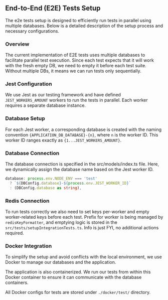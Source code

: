 ## End-to-End (E2E) Tests Setup

The e2e tests setup is designed to efficiently run tests in parallel using multiple databases. Below is a detailed description of the setup process and necessary configurations.

### Overview

The current implementation of E2E tests uses multiple databases to facilitate parallel test execution. Since each test expects that it will work with the fresh empty DB, we need to empty it before each test suite. Without multiple DBs, it means we can run tests only sequentially.

### Jest Configuration

We use Jest as our testing framework and have defined `JEST_WORKERS_AMOUNT` workers to run the tests in parallel. Each worker requires a separate database instance.

### Database Setup

For each Jest worker, a corresponding database is created with the naming convention `{APPLICATION_DB_DATABASE}-{n}`, where `n` is the worker ID. This worker ID ranges exactly as `{1...JEST_WORKERS_AMOUNT}`.

### Database Connection

The database connection is specified in the src/models/index.ts file. Here, we dynamically assign the database name based on the Jest worker ID.

```ts
database: process.env.NODE_ENV === 'test'
  ? `${DBConfig.database}-${process.env.JEST_WORKER_ID}`
  : (DBConfig.database as string),
```

### Redis Connection

To run tests correctly we also need to set keys per-worker and empty worker-related keys before each test. Prefix for worker is being managed by `redisKeyFormatter`, and emptying logic is stored in the `src/tests/setupIntegrationTests.ts`. Info is just FYI, no additional actions required.

### Docker Integration

To simplify the setup and avoid conflicts with the local environment, we use Docker to manage our databases and the application.

The application is also containerized. We run our tests from within this Docker container to ensure it can communicate with the database containers.

All Docker configs for tests are stored under `./docker/test/` directory.
